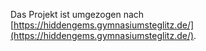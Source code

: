 Das Projekt ist umgezogen nach [https://hiddengems.gymnasiumsteglitz.de/](https://hiddengems.gymnasiumsteglitz.de/).
